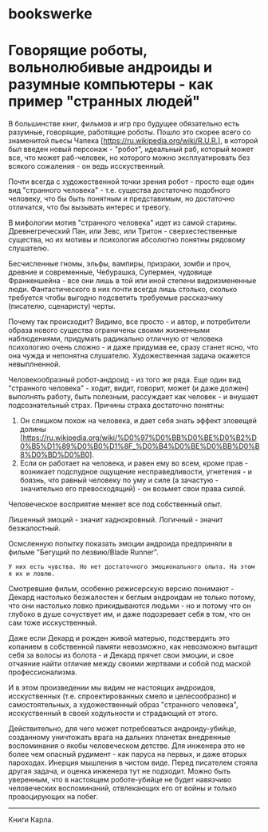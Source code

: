 # bookswerke

# Говорящие роботы, вольнолюбивые андроиды и разумные компьютеры - как пример "странных людей"

В большинстве книг, фильмов и игр про будущее обязательно есть разумные, говорящие, работящие роботы. Пошло это скорее всего со знаменитой пьесы Чапека [https://ru.wikipedia.org/wiki/R.U.R.], в которой был введен новый персонаж - "робот", идеальный раб, который может все, что может раб-человек, но которого можно эксплуатировать без всякого сожаления - он ведь исскуственный.

Почти всегда с художественной точки зрения робот - просто еще один вид "странного человека" - т.е. существа достаточно подобного человеку, что бы быть понятным и представимым, но достаточно отличатся, что бы вызывать интерес и тревогу.

В мифологии мотив "странного человека" идет из самой старины. Древнегреческий Пан, или Зевс, или Тритон - сверхестественные существа, но их мотивы и психология абсолютно понятны рядовому слушателю.

Бесчисленные гномы, эльфы, вампиры, призраки, зомби и проч, древние и современные, Чебурашка, Супермен, чудовище Франкеншейна - все они лишь в той или иной степени видоизмененные люди. Фантастического в них почти всегда лишь столько, сколько требуется чтобы выгодно подсветить требуемые рассказчику (писателю, сценаристу) черты.

Почему так происходит? Видимо, все просто - и автор, и потребители образа нового существа ограничены своими жизненными наблюдениями, придумать радикально отличную от человека психологию очень сложно - и даже придумав ее, сразу станет ясно, что она чужда и непонятна слушателю. Художественная задача окажется невыплненной.

Человекообразный робот-андроид - из того же ряда. Еще один вид "странного человека" - ходит, видит, говорит, может (и даже должен) выполнять работу, быть полезным, рассуждает как человек - и внушает подсознательный страх. Причины страха достаточно понятны: 

1. Он слишком похож на человека, и дает себя знать эффект зловещей долины [https://ru.wikipedia.org/wiki/%D0%97%D0%BB%D0%BE%D0%B2%D0%B5%D1%89%D0%B0%D1%8F_%D0%B4%D0%BE%D0%BB%D0%B8%D0%BD%D0%B0]. 
2. Если он работает на человека, и равен ему во всем, кроме прав - возникает подспудное ощущение несправедливости, угнетения - и боязнь, что равный человеку по уму и силе (а зачастую - значительно его превосходящий) - он возьмет свои права силой.

Человеческое восприятие меняет все под собственный опыт.

Лишенный эмоций - значит хаднокровный. Логичный - значит безжалостный.

Осмсленную попытку показать эмоции андроида предприняли в фильме "Бегущий по лезвию/Blade Runner". 

    У них есть чувства. Но нет достаточного эмоционального опыта. На этом я их и ловлю.

Смотревшие фильм, особенно режисерскую версию понимают - Декард настолько безжалостен к беглым андроидам не только потому, что они настолько ловко прикидываются людьми - но и потому что он глубоко в душе сочуствует им, и даже подозревает себя в том, что он сам тоже исскуственный.

Даже если Декард и рожден живой матерью, подствердить это копанием в собственной памяти невозможно, как невозможно вытащит себя за волосы из болота - и Декард прячет свои эмоции, и свое отчаяние найти отличие между своими жертвами и собой под маской профессионализма.

И в этом произведении мы видим не настоящих андроидов, исскуственных (т.е. спроектированных смело и целесообразно) и самостоятельных, а художественный образ "странного человека", исскуственный в своей ходульности и страдающий от этого.

Действительно, для чего может потребоваться андроиду-убийце, созданному уничтожать врага на дальних планетах внедренные воспоминания о якобы человеческом детстве. Для инженера это не более чем опасный рудимент - как паруса на первых, и даже вторых пароходах. Инерция мышления в чистом виде. Перед писателем стояла другая задача, и оценка инженера тут не подходит. Можно быть уверенным, что в настоящем роботе-убийце не будет навязчиво человеческих воспоминаний, отвлекающих его от войны и только провоцирующих на побег.

---
Книги Карла.
